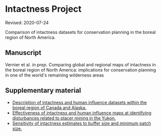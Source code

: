 # Intactness Project

Revised: 2020-07-24



Comparison of intactness datasets for conservation planning in the boreal region of North America.



## Manuscript

Vernier et al. <i>in prep</i>. Comparing global and regional maps of intactness in the boreal region of North America: implications for conservation planning in one of the world's remaining wilderness areas



## Supplementary material

* [Description of intactness and human influence datasets within the boreal region of Canada and Alaska.](https://github.com/beacons/intactness/blob/master/s1_datasets.md)
* [Effectiveness of intactness and human influence maps at identifying disturbances related to placer mining in the Yukon.](https://htmlpreview.github.io/?https://github.com/beacons/intactness/blob/master/s2_case_study_1.html)
* [Sensitivity of intactness estimates to buffer size and minimum patch size.](https://htmlpreview.github.io/?https://github.com/beacons/intactness/blob/master/s3_case_study_2.html)
